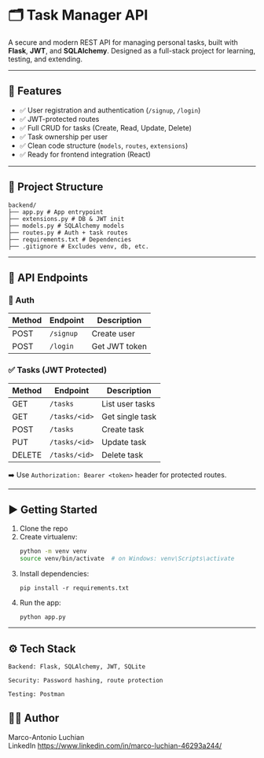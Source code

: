 # 🗂️ Task Manager API

A secure and modern REST API for managing personal tasks, built with **Flask**, **JWT**, and **SQLAlchemy**. Designed as a full-stack project for learning, testing, and extending.

---

## 🔧 Features

- ✅ User registration and authentication (`/signup`, `/login`)
- ✅ JWT-protected routes
- ✅ Full CRUD for tasks (Create, Read, Update, Delete)
- ✅ Task ownership per user
- ✅ Clean code structure (`models`, `routes`, `extensions`)
- ✅ Ready for frontend integration (React)

---

## 📁 Project Structure
```
backend/
├── app.py # App entrypoint
├── extensions.py # DB & JWT init
├── models.py # SQLAlchemy models
├── routes.py # Auth + task routes
├── requirements.txt # Dependencies
├── .gitignore # Excludes venv, db, etc.
```

---

## 🧪 API Endpoints

### 🔐 Auth

| Method | Endpoint   | Description       |
|--------|------------|-------------------|
| POST   | `/signup`  | Create user       |
| POST   | `/login`   | Get JWT token     |

### ✅ Tasks (JWT Protected)

| Method | Endpoint        | Description         |
|--------|------------------|---------------------|
| GET    | `/tasks`         | List user tasks     |
| GET    | `/tasks/<id>`    | Get single task     |
| POST   | `/tasks`         | Create task         |
| PUT    | `/tasks/<id>`    | Update task         |
| DELETE | `/tasks/<id>`    | Delete task         |

➡️ Use `Authorization: Bearer <token>` header for protected routes.

---

## ▶️ Getting Started

1. Clone the repo
2. Create virtualenv:
   ```bash
   python -m venv venv
   source venv/bin/activate  # on Windows: venv\Scripts\activate
3. Install dependencies:
    ```
    pip install -r requirements.txt

4. Run the app:
    ```
    python app.py
   
---
## ⚙️ Tech Stack

    Backend: Flask, SQLAlchemy, JWT, SQLite

    Security: Password hashing, route protection

    Testing: Postman


## 👨‍💻 Author

Marco-Antonio Luchian  
LinkedIn https://www.linkedin.com/in/marco-luchian-46293a244/